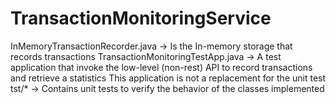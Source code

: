 # TransactionMonitoringService
InMemoryTransactionRecorder.java  -> Is the In-memory storage that records transactions
TransactionMonitoringTestApp.java -> A test application that invoke the low-level (non-rest) API to record transactions
                                     and retrieve a statistics
                                     This application is not a replacement for the unit test
tst/*                             -> Contains unit tests to verify the behavior of the classes implemented 